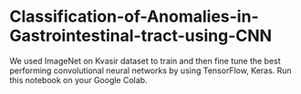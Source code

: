 # Classification-of-Anomalies-in-Gastrointestinal-tract-using-CNN

We used ImageNet on Kvasir dataset to train and then fine tune the best performing convolutional neural networks by using TensorFlow, Keras.
Run this notebook on your Google Colab.
